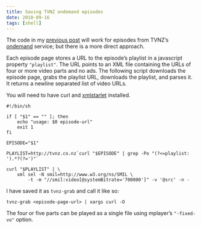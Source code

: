 ```yaml
---
title: Saving TVNZ ondemand episodes
date: 2010-09-16
tags: [shell]
---
```


The code in my [previous
post](/2010/09/saving-flash-video-on-linux.html) will work for episodes
from TVNZ’s [ondemand](http://tvnz.co.nz/video) service; but there is a
more direct approach.

Each episode page stores a URL to the episode’s playlist in a javascript
property `"playlist"`. The URL points to an XML file containing the URLs
of four or more video parts and no ads. The following script downloads
the episode page, grabs the playlist URL, downloads the playlist, and
parses it. It returns a newline separated list of video URLs.

You will need to have curl and
[xmlstarlet](http://xmlstar.sourceforge.net) installed.

    #!/bin/sh

    if [ "$1" == "" ]; then
        echo "usage: $0 episode-url"
        exit 1
    fi

    EPISODE="$1"

    PLAYLIST=http://tvnz.co.nz`curl "$EPISODE" | grep -Po "(?<=playlist: ').*?(?=')"`

    curl "$PLAYLIST" | \
        xml sel -N smil=http://www.w3.org/ns/SMIL \
            -t -m "//smil:video[@systemBitrate='700000']" -v '@src' -n -

I have saved it as `tvnz-grab` and call it like so:

    tvnz-grab <episode-page-url> | xargs curl -O

The four or five parts can be played as a single file using mplayer’s
`"-fixed-vo"` option.
